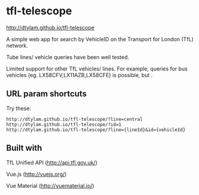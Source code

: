 # tfl-telescope
http://dtylam.github.io/tfl-telescope

A simple web app for search by VehicleID on the Transport for London (TfL) network.

Tube lines/ vehicle queries have been well tested.

Limited support for other TfL vehicles/ lines.
For example, queries for bus vehicles (eg. LX58CFV,LX11AZB,LX58CFE) is possible, but .

## URL param shortcuts
Try these:
```
http://dtylam.github.io/tfl-telescope/?line=central
http://dtylam.github.io/tfl-telescope/?id=1
http://dtylam.github.io/tfl-telescope/?line={lineId}&id={vehicleId}
```

## Built with

TfL Unified API (http://api.tfl.gov.uk/)

Vue.js (http://vuejs.org/)

Vue Material (http://vuematerial.io/)